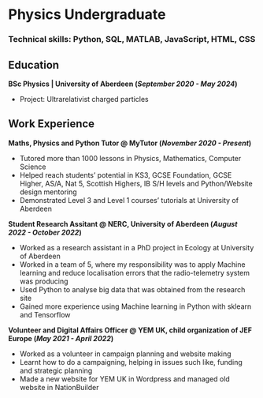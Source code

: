 # Physics Undergraduate

### Technical skills: Python, SQL, MATLAB, JavaScript, HTML, CSS

## Education
**BSc Physics | University of Aberdeen (_September 2020 - May 2024_)**
- Project: Ultrarelativist charged particles

## Work Experience
**Maths, Physics and Python Tutor @ MyTutor (_November 2020 - Present_)**
- Tutored more than 1000 lessons in Physics, Mathematics, Computer Science
- Helped reach students’ potential in KS3, GCSE Foundation, GCSE Higher, AS/A, Nat 5, Scottish Highers, IB S/H levels and Python/Website design mentoring
- Demonstrated Level 3 and Level 1 courses’ tutorials at University of Aberdeen
  
**Student Research Assitant @ NERC, University of Aberdeen (_August 2022 - October 2022_)**
- Worked as a research assistant in a PhD project in Ecology at University of Aberdeen
- Worked in a team of 5, where my responsibility was to apply Machine learning and reduce localisation errors that the radio-telemetry system was producing
- Used Python to analyse big data that was obtained from the research site
- Gained more experience using Machine learning in Python with sklearn and Tensorflow

**Volunteer and Digital Affairs Officer @ YEM UK, child organization of JEF Europe (_May 2021 - April 2022_)**
- Worked as a volunteer in campaign planning and website making
- Learnt how to do a campaigning, helping in issues such like, funding and strategic planning
- Made a new website for YEM UK in Wordpress and managed old website in NationBuilder

